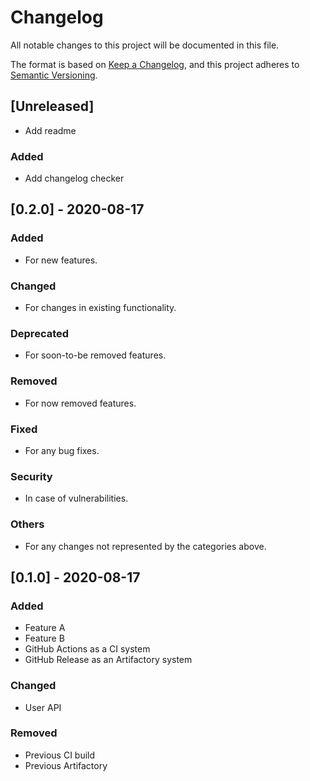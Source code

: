 # Changelog

All notable changes to this project will be documented in this file.

The format is based on [Keep a Changelog](https://keepachangelog.com/en/1.0.0/),
and this project adheres to [Semantic Versioning](https://semver.org/spec/v2.0.0.html).

## [Unreleased]

- Add readme

### Added

- Add changelog checker

## [0.2.0] - 2020-08-17

### Added

- For new features.

### Changed

- For changes in existing functionality.

### Deprecated

- For soon-to-be removed features.

### Removed

- For now removed features.

### Fixed

- For any bug fixes.

### Security

- In case of vulnerabilities.

### Others

- For any changes not represented by the categories above.

## [0.1.0] - 2020-08-17

### Added

- Feature A
- Feature B
- GitHub Actions as a CI system
- GitHub Release as an Artifactory system

### Changed

- User API

### Removed

- Previous CI build
- Previous Artifactory
